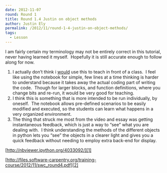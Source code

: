 ```yaml
---
date: 2012-11-07
round: Round 1
title: Round 1.4 Justin on object methods
author: Justin Ely
permalink: /2012/11/round-1-4-justin-on-object-methods/
tags:
  - Lesson
---
```

I am fairly certain my terminology may not be entirely correct in this tutorial, never having learned it myself.  Hopefully it is still accurate enough to follow along for now.

1.  I actually don&#8217;t think i <span style="text-decoration: underline;">would</span> use this to teach in front of a class.  I feel like using the notebook for simple, few lines at a time thinking is harder to understand because it takes away the actual coding part of writing the code.  Though for larger blocks, and function definitions, where you change bits and re-run, it would be very good for teaching.
2.  I think this is something that is more intended to be run individually, by oneself.  The notebook allows pre-defined scenarios to be easily modified and executed, so the students can learn what happens in a very organized environment.
3.  The thing that struck me most from the video and essay was getting instantaneous feedback, which is just a way to &#8220;see&#8221; what you are dealing with.  I think understanding the methods of the different objects in python lets you &#8220;see&#8221; the objects in a clearer light and gives you a quick feedback without needing to employ extra back-end for display.

[http://nbviewer.ipython.org/4033092/][1]

[http://files.software-carpentry.org/training-course/2012/11/swc_round4.pdf][2]

 [1]: http://nbviewer.ipython.org/4033092/ "notebook"
 [2]: http://files.software-carpentry.org/training-course/2012/11/swc_round4.pdf "concept map"
